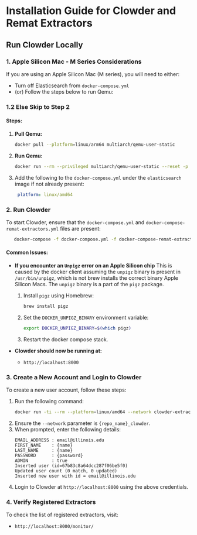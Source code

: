 # Installation Guide for Clowder and Remat Extractors

## Run Clowder Locally

### 1. Apple Silicon Mac - M Series Considerations
If you are using an Apple Silicon Mac (M series), you will need to either:
- Turn off Elasticsearch from `docker-compose.yml`
- (or) Follow the steps below to run Qemu:

### 1.2 Else Skip to Step 2

#### Steps:
1. **Pull Qemu:**
   ```sh
   docker pull --platform=linux/arm64 multiarch/qemu-user-static
   ```
2. **Run Qemu:**
   ```sh
   docker run --rm --privileged multiarch/qemu-user-static --reset -p yes
   ```
3. Add the following to the `docker-compose.yml` under the `elasticsearch` image if not already present:
   ```yaml
    platform: linux/amd64
   ```

### 2. Run Clowder
To start Clowder, ensure that the `docker-compose.yml` and `docker-compose-remat-extractors.yml` files are present:

```sh
   docker-compose -f docker-compose.yml -f docker-compose-remat-extractors.yml up -d
```

#### Common Issues:
- **If you encounter an `Unpigz` error on an Apple Silicon chip**
This is caused by the docker client assuming the `unpigz` binary is present in `/usr/bin/unpigz`, which is not brew
installs the correct binary Apple Silicon Macs. The `unpigz` binary is a part of the `pigz` package.
  1. Install `pigz` using Homebrew:
     ```sh
     brew install pigz
     ```
  2. Set the `DOCKER_UNPIGZ_BINARY` environment variable:
     ```sh
     export DOCKER_UNPIGZ_BINARY=$(which pigz)
     ```
  3. Restart the docker compose stack.

- **Clowder should now be running at:**
  - `http://localhost:8000`

### 3. Create a New Account and Login to Clowder

To create a new user account, follow these steps:

1. Run the following command:
   ```sh
   docker run -ti --rm --platform=linux/amd64 --network clowder-extractors_clowder clowder/mongo-init
   ```
2. Ensure the `--network` parameter is `{repo_name}_clowder`.
3. When prompted, enter the following details:
   ```plaintext
   EMAIL_ADDRESS : email@illinois.edu
   FIRST_NAME    : {name}
   LAST_NAME     : {name}
   PASSWORD      : {password}
   ADMIN         : true
   Inserted user (id=67b83c8a64dcc287f06be5f0)
   Updated user count (0 match, 0 updated)
   Inserted new user with id = email@illinois.edu
   ```
4. Login to Clowder at `http://localhost:8000` using the above credentials.

### 4. Verify Registered Extractors
To check the list of registered extractors, visit:
- `http://localhost:8000/monitor/`
